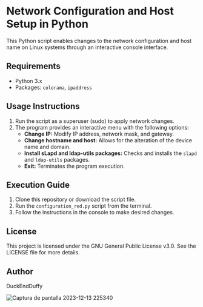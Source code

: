 # Network Configuration and Host Setup in Python

This Python script enables changes to the network configuration and host name on Linux systems through an interactive console interface.

## Requirements

- Python 3.x
- Packages: `colorama`, `ipaddress`

## Usage Instructions

1. Run the script as a superuser (sudo) to apply network changes.
2. The program provides an interactive menu with the following options:
   - **Change IP:** Modify IP address, network mask, and gateway.
   - **Change hostname and host:** Allows for the alteration of the device name and domain.
   - **Install sLapd and ldap-utils packages:** Checks and installs the `slapd` and `ldap-utils` packages.
   - **Exit:** Terminates the program execution.

## Execution Guide

1. Clone this repository or download the script file.
2. Run the `configuration_red.py` script from the terminal.
3. Follow the instructions in the console to make desired changes.

## License

This project is licensed under the GNU General Public License v3.0. See the LICENSE file for more details.

## Author

DuckEndDuffy


![Captura de pantalla 2023-12-13 225340](https://github.com/Alves34/-Network-Configuration-and-Host-Setup-in-Python/assets/146167968/5631bfe5-e53b-465d-bb2c-a86eb2791a50)
